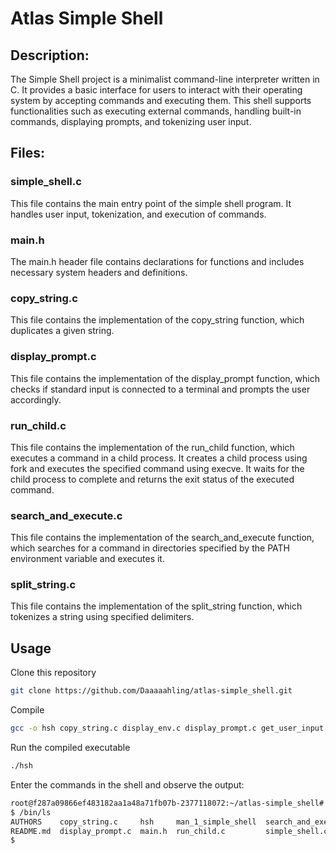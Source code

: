 # Atlas Simple Shell

## Description:

The Simple Shell project is a minimalist command-line interpreter written in C. It provides a basic interface for users to interact with their operating system by accepting commands and executing them. This shell supports functionalities such as executing external commands, handling built-in commands, displaying prompts, and tokenizing user input.

## Files:

### simple_shell.c
This file contains the main entry point of the simple shell program. It handles user input, tokenization, and execution of commands.

### main.h
The main.h header file contains declarations for functions and includes necessary system headers and definitions.

### copy_string.c
This file contains the implementation of the copy_string function, which duplicates a given string.


### display_prompt.c
This file contains the implementation of the display_prompt function, which checks if standard input is connected to a terminal and prompts the user accordingly.


### run_child.c
This file contains the implementation of the run_child function, which executes a command in a child process.
It creates a child process using fork and executes the specified command using execve. It waits for the child process to complete and returns the exit status of the executed command.

### search_and_execute.c
This file contains the implementation of the search_and_execute function, which searches for a command in directories specified by the PATH environment variable and executes it.


### split_string.c
This file contains the implementation of the split_string function, which tokenizes a string using specified delimiters.

## Usage

Clone this repository
```bash
git clone https://github.com/Daaaaahling/atlas-simple_shell.git
```

Compile
```bash
gcc -o hsh copy_string.c display_env.c display_prompt.c get_user_input.c handle_command.c init_shell.c run_child.c search_and_execute.c simple_shell.c split_string.c main.h


```

Run the compiled executable
```bash
./hsh
```

Enter the commands in the shell and observe the output:

```bash
root@f287a09866ef483182aa1a48a71fb07b-2377118072:~/atlas-simple_shell# ./hsh
$ /bin/ls
AUTHORS    copy_string.c     hsh     man_1_simple_shell  search_and_execute.c  split_string.c
README.md  display_prompt.c  main.h  run_child.c         simple_shell.c
$ 
```
